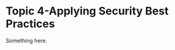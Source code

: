[title]: # (Topic 4-Applying Security Best Practices)
[tags]: # (XXX)
[priority]: # (884)
# Topic 4-Applying Security Best Practices
Something here.
